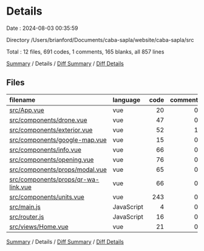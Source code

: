 # Details

Date : 2024-08-03 00:35:59

Directory /Users/brianford/Documents/caba-sapla/website/caba-sapla/src

Total : 12 files,  691 codes, 1 comments, 165 blanks, all 857 lines

[Summary](results.md) / Details / [Diff Summary](diff.md) / [Diff Details](diff-details.md)

## Files
| filename | language | code | comment | blank | total |
| :--- | :--- | ---: | ---: | ---: | ---: |
| [src/App.vue](/src/App.vue) | vue | 20 | 0 | 11 | 31 |
| [src/components/drone.vue](/src/components/drone.vue) | vue | 47 | 0 | 13 | 60 |
| [src/components/exterior.vue](/src/components/exterior.vue) | vue | 52 | 1 | 12 | 65 |
| [src/components/google-map.vue](/src/components/google-map.vue) | vue | 15 | 0 | 6 | 21 |
| [src/components/info.vue](/src/components/info.vue) | vue | 66 | 0 | 15 | 81 |
| [src/components/opening.vue](/src/components/opening.vue) | vue | 76 | 0 | 22 | 98 |
| [src/components/props/modal.vue](/src/components/props/modal.vue) | vue | 65 | 0 | 11 | 76 |
| [src/components/props/qr-wa-link.vue](/src/components/props/qr-wa-link.vue) | vue | 66 | 0 | 12 | 78 |
| [src/components/units.vue](/src/components/units.vue) | vue | 243 | 0 | 44 | 287 |
| [src/main.js](/src/main.js) | JavaScript | 4 | 0 | 2 | 6 |
| [src/router.js](/src/router.js) | JavaScript | 16 | 0 | 3 | 19 |
| [src/views/Home.vue](/src/views/Home.vue) | vue | 21 | 0 | 14 | 35 |

[Summary](results.md) / Details / [Diff Summary](diff.md) / [Diff Details](diff-details.md)